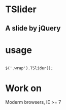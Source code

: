 TSlider
==========
## A slide by jQuery

# usage
<code>
$('.wrap').TSlider();
</code>

# Work on
Moderm browsers, IE >= 7